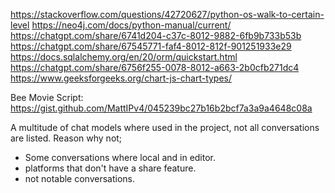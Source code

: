 https://stackoverflow.com/questions/42720627/python-os-walk-to-certain-level
https://neo4j.com/docs/python-manual/current/
https://chatgpt.com/share/6741d204-c37c-8012-9882-6fb9b733b53b
https://chatgpt.com/share/67545771-faf4-8012-812f-901251933e29
https://docs.sqlalchemy.org/en/20/orm/quickstart.html
https://chatgpt.com/share/6756f255-0078-8012-a663-2b0cfb271dc4
https://www.geeksforgeeks.org/chart-js-chart-types/

Bee Movie Script: https://gist.github.com/MattIPv4/045239bc27b16b2bcf7a3a9a4648c08a

A multitude of chat models where used in the project, not all conversations are listed. Reason why not; 
 - Some conversations where local and in editor.
 - platforms that don't have a share feature.
 - not notable conversations.